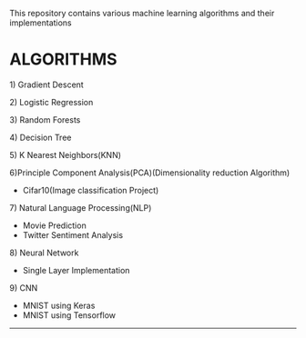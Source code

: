 This repository contains various machine learning algorithms and their implementations


<h1>ALGORITHMS</h1>
<p>1) Gradient Descent</p>
<p>2) Logistic Regression</p>
<p>3) Random Forests</p>
<p>4) Decision Tree</p>
<p>5) K Nearest Neighbors(KNN)</p>
<p>6)Principle Component Analysis(PCA)(Dimensionality reduction Algorithm)</br>
    <ul><li>Cifar10(Image classification Project)</li></ul>
</p>
<p>7) Natural Language Processing(NLP)</br>
    <ul>
        <li>Movie Prediction</li>
        <li>Twitter Sentiment Analysis</li>
    </ul>
<p>
<p>
    8) Neural Network
    <ul>
        <li>Single Layer Implementation</li>
    </ul>
</p>
 <p>
    9) CNN
    <ul>
        <li>MNIST using Keras</li>
        <li>MNIST using Tensorflow</li>
    </ul>
 </p>
 <hr>
        
